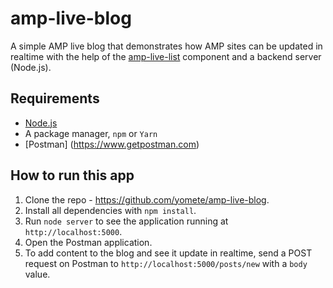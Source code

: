 # amp-live-blog

A simple AMP live blog that demonstrates how AMP sites can be updated in realtime with the help of the [amp-live-list](https://www.ampproject.org/docs/reference/components/amp-live-list) component and a backend server (Node.js).

## Requirements

* [Node.js](http://nodejs.org/)
* A package manager, `npm` or `Yarn`
* [Postman] (https://www.getpostman.com)


## How to run this app

1. Clone the repo - https://github.com/yomete/amp-live-blog.
2. Install all dependencies with `npm install`.
3. Run `node server` to see the application running at `http://localhost:5000`.
4. Open the Postman application.
5. To add content to the blog and see it update in realtime, send a POST request on Postman to `http://localhost:5000/posts/new` with a `body` value.  
